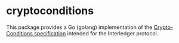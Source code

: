 # cryptoconditions

This package provides a Go (golang) implementation of the 
[Crypto-Conditions specification](https://datatracker.ietf.org/doc/draft-thomas-crypto-conditions/)
intended for the Interledger protocol.
